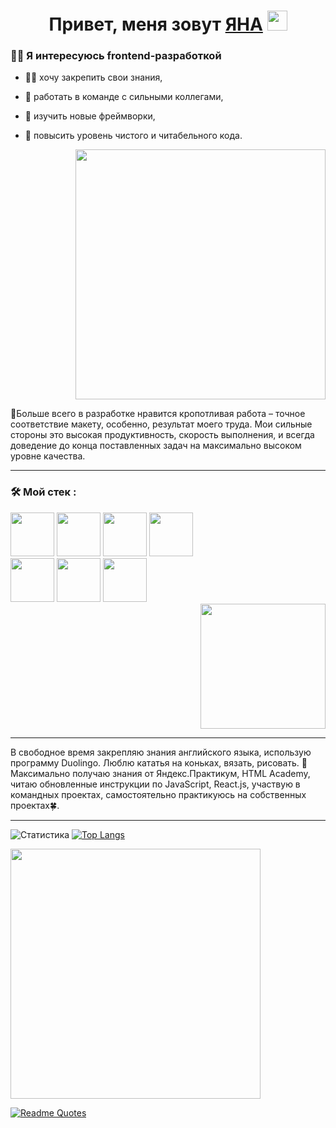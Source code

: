 <h1 align="center">Привет, меня зовут <a href="https://daniilshat.ru/" target="_blank">ЯНА</a> 
<img src="https://github.com/blackcater/blackcater/raw/main/images/Hi.gif" height="32"/></h1>

### :woman_technologist: Я интересуюсь frontend-разработкой

* :woman_student: хочу закрепить свои знания,
* :muscle: работать в команде с сильными коллегами,
* 👀 изучить новые фреймворки,
* :ninja: повысить уровень чистого и читабельного кода.

  <div id="header" align="right">
    <img src="https://media.giphy.com/media/RbDKaczqWovIugyJmW/giphy.gif" width="400"/>
  </div>
  
💞️Больше всего в разработке нравится кропотливая работа – точное соответствие макету, особенно, результат моего труда.
Мои сильные стороны это высокая продуктивность, скорость выполнения, и всегда доведение до конца поставленных задач на максимально высоком уровне качества.

---

### :hammer_and_wrench: Мой стек :
<div>
<div>
  <img src="https://cdn.icon-icons.com/icons2/2415/PNG/128/html_original_wordmark_logo_icon_146478.png" width="70"/>
  <img src="https://cdn.icon-icons.com/icons2/37/PNG/128/css_3721.png" width="70"/>
  <img src="https://cdn.icon-icons.com/icons2/2108/PNG/128/javascript_icon_130900.png" width="70"/>
  <img src="https://cdn.icon-icons.com/icons2/2108/PNG/128/react_icon_130845.png" width="70"/>
</div>
<div>
  <img src="https://cdn.icon-icons.com/icons2/2108/PNG/128/git_icon_130933.png" width="70"/>
  <img src="https://cdn.icon-icons.com/icons2/2148/PNG/128/bem_icon_132559.png" width="70"/>
  <img src="https://cdn.icon-icons.com/icons2/1908/PNG/128/4552605-adaptive-design-responsive-responsive-design_121386.png" width="70"/>
</div>
<div align="right">
  <img src="https://media.giphy.com/media/USV0ym3bVWQJJmNu3N/giphy.gif" width="200"/>
</div>
  </div>

---

В свободное время закрепляю знания английского языка, использую программу Duolingo.
Люблю кататья на коньках, вязать, рисовать.
🌱Максимально получаю знания от Яндекс.Практикум, HTML Academy, читаю обновленные инструкции по JavaScript, React.js, участвую в командных проектах, самостоятельно практикуюсь на собственных проектах:four_leaf_clover:.

---

![Статистика](https://github-readme-stats.vercel.app/api?username=ianapylaeva&theme=merko&show_icons=true)
[![Top Langs](https://github-readme-stats.vercel.app/api/top-langs/?username=ianapylaeva&layout=compact)](https://github.com/ianapylaeva/github-readme-stats)


<div align="left">
  <img src="https://media.giphy.com/media/L1R1tvI9svkIWwpVYr/giphy.gif" width="400"/>
</div>

[![Readme Quotes](https://quotes-github-readme.vercel.app/api?type=horizontal&theme=merko)](https://github.com/ianapylaeva/github-readme-quotes)

<div id="badges"><img src="https://komarev.com/ghpvc/?username=ianapylaeva&style=flat-square&color=blue" alt="" /></div>

<!---
IanaPylaeva/IanaPylaeva is a ✨ special ✨ repository because its `README.md` (this file) appears on your GitHub profile.
You can click the Preview link to take a look at your changes.
--->
